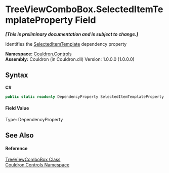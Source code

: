 # TreeViewComboBox.SelectedItemTemplateProperty Field
 _**\[This is preliminary documentation and is subject to change.\]**_

Identifies the <a href="P_Couldron_Controls_TreeViewComboBox_SelectedItemTemplate">SelectedItemTemplate</a>&nbsp;dependency property

**Namespace:**&nbsp;<a href="N_Couldron_Controls">Couldron.Controls</a><br />**Assembly:**&nbsp;Couldron (in Couldron.dll) Version: 1.0.0.0 (1.0.0.0)

## Syntax

**C#**<br />
``` C#
public static readonly DependencyProperty SelectedItemTemplateProperty
```


#### Field Value
Type: DependencyProperty

## See Also


#### Reference
<a href="T_Couldron_Controls_TreeViewComboBox">TreeViewComboBox Class</a><br /><a href="N_Couldron_Controls">Couldron.Controls Namespace</a><br />